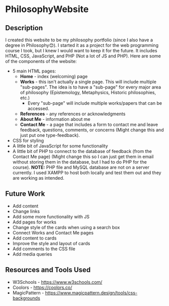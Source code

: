 # PhilosophyWebsite
## Description
I created this website to be my philosophy portfolio (since I also have a degree in Philosophy😊). I started it as a project for the web programming course I took, but I knew I would want to keep it for the future. It includes HTML, CSS, JavaScript, and PHP (Not a lot of JS and PHP). Here are some of the components of the website:
  - 5 main HTML pages:
    - **Home** - index (welcoming) page
    - **Works** - this isn't actually a single page. This will include multiple "sub-pages". The idea is to have a "sub-page" for every major area of philosophy (Epistemology, Metaphysics, Historic philosophies, etc.)
      - Every "sub-page" will include multiple works/papers that can be accessed.
    - **References** - any references or acknowledgments
    - **About Me** - information about me
    - **Contact Me** - a page that includes a form to contact me and leave feedback, questions, comments, or concerns (Might change this and just put one type-feedback).
  - CSS for styling
  - A little bit of JavaScript for some functionality
  - A little bit of PHP to connect to the database of feedback (from the Contact Me page) (Might change this so I can just get them in email without storing them in the database, but I had to do PHP for the course). **NOTE:** PHP file and MySQL database are not on a server currently. I used XAMPP to host both locally and test them out and they are working as intended.
## Future Work
  - Add content
  - Change links
  - Add some more functionality with JS
  - Add pages for works
  - Change style of the cards when using a search box
  - Connect Works and Contact Me pages
  - Add content to cards
  - Improve the style and layout of cards
  - Add comments to the CSS file
  - Add media queries
## Resources and Tools Used
  - W3Schools - https://www.w3schools.com/
  - Coolors - https://coolors.co/
  - MagicPattern - https://www.magicpattern.design/tools/css-backgrounds
